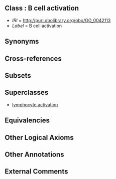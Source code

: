 
## Class : B cell activation

 * *IRI* = http://purl.obolibrary.org/obo/GO_0042113
 * *Label* = B cell activation

## Synonyms


## Cross-references


## Subsets


## Superclasses

 * [lymphocyte activation](../../GO/49/GO_0046649.md)

## Equivalencies


## Other Logical Axioms


## Other Annotations


## External Comments

